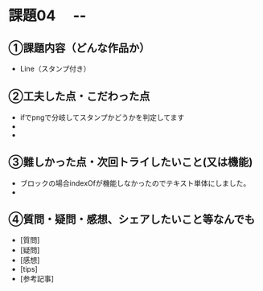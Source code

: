 # 課題04　 --

## ①課題内容（どんな作品か）
- Line（スタンプ付き）

## ②工夫した点・こだわった点
- ifでpngで分岐してスタンプかどうかを判定してます
- 
- 

## ③難しかった点・次回トライしたいこと(又は機能)
- ブロックの場合indexOfが機能しなかったのでテキスト単体にしました。
- 

## ④質問・疑問・感想、シェアしたいこと等なんでも
- [質問]
- [疑問]
- [感想]
- [tips]
- [参考記事]
